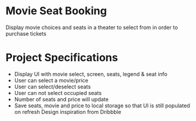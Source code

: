 # Movie Seat Booking
Display movie choices and seats in a theater to select from in order to purchase tickets

# Project Specifications
* Display UI with movie select, screen, seats, legend & seat info
* User can select a movie/price
* User can select/deselect seats
* User can not select occupied seats
* Number of seats and price will update
* Save seats, movie and price to local storage so that UI is still populated on refresh
Design inspiration from Dribbble